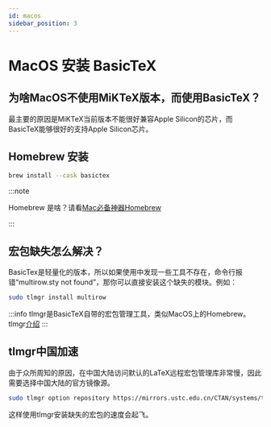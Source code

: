 ```yaml
---
id: macos
sidebar_position: 3
---
```


# MacOS 安装 BasicTeX

## 为啥MacOS不使用MiKTeX版本，而使用BasicTeX？
最主要的原因是MiKTeX当前版本不能很好兼容Apple Silicon的芯片，而BasicTeX能够很好的支持Apple Silicon芯片。

## Homebrew 安装

```sh
brew install --cask basictex
```

:::note

Homebrew 是啥？请看[Mac必备神器Homebrew](https://zhuanlan.zhihu.com/p/59805070)

:::


## 宏包缺失怎么解决？

BasicTex是轻量化的版本，所以如果使用中发现一些工具不存在，命令行报错“multirow.sty not found”，那你可以直接安装这个缺失的模块。例如：

```sh
sudo tlmgr install multirow
```

:::info
tlmgr是BasicTeX自带的宏包管理工具，类似MacOS上的Homebrew。tlmgr[介绍](https://github.com/syvshc/tlmgr-intro-zh-cn)
:::

## tlmgr中国加速
由于众所周知的原因，在中国大陆访问默认的LaTeX远程宏包管理库非常慢，因此需要选择中国大陆的官方镜像源。

```sh
sudo tlmgr option repository https://mirrors.ustc.edu.cn/CTAN/systems/texlive/
```
这样使用tlmgr安装缺失的宏包的速度会起飞。
